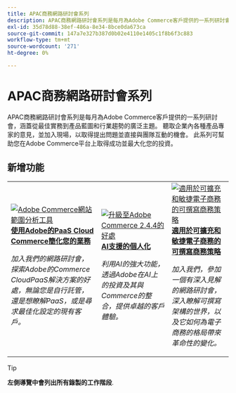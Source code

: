 ```yaml
---
title: APAC商務網路研討會系列
description: APAC商務網路研討會系列是每月為Adobe Commerce客戶提供的一系列研討會，涵蓋從最佳實務到產品藍圖和行業趨勢的廣泛主題。
exl-id: 35d78d88-38ef-486a-8e34-8bce0da673ca
source-git-commit: 147a7e327b387d0b02e4110e1405c1f8b6f3c883
workflow-type: tm+mt
source-wordcount: '271'
ht-degree: 0%

---
```


# APAC商務網路研討會系列

APAC商務網路研討會系列是每月為Adobe Commerce客戶提供的一系列研討會，涵蓋從最佳實務到產品藍圖和行業趨勢的廣泛主題。 聽取企業內各種產品專家的意見，並加入現場，以取得提出問題並直接與團隊互動的機會。 此系列可幫助您在Adobe Commerce平台上取得成功並最大化您的投資。

## 新增功能

<table>
<tr>
  <td>
    <a href="https://experienceleague.adobe.com/docs/events/apac-commerce-recordings/2023/adobes-paas-cloud-commerce.html">
      <img alt="Adobe Commerce網站範圍分析工具" src="https://video.tv.adobe.com/v/3419132?format=jpeg" />
    </a>
     <div>
      <a href="https://experienceleague.adobe.com/docs/events/apac-commerce-recordings/2023/adobes-paas-cloud-commerce.html">
        <strong>使用Adobe的PaaS Cloud Commerce簡化您的業務</strong>
      </a>
    </div>
    <p>
    <em>加入我們的網路研討會，探索Adobe的Commerce CloudPaaS解決方案的好處，無論您是自行託管，還是想瞭解PaaS，或是尋求最佳化設定的現有客戶。</em>
    <p>
  </td>
  <td>
    <a href="https://experienceleague.adobe.com/docs/events/apac-commerce-recordings/2023/ai-personalisation.html">
      <img alt="升級至Adobe Commerce 2.4.4的好處" src="https://video.tv.adobe.com/v/3419107?format=jpeg" />
    </a>
     <div>
      <a href="https://experienceleague.adobe.com/docs/events/apac-commerce-recordings/2023/ai-personalisation.html">
        <strong>AI支援的個人化</strong>
      </a>
    </div>
    <p>
    <em>利用AI的強大功能，透過Adobe在AI上的投資及其與Commerce的整合，提供卓越的客戶體驗。</em>
    <p>
  </td>
  <td>
    <a href="https://experienceleague.adobe.com/docs/events/apac-commerce-recordings/2023/composable-commerce.html">
      <img alt="適用於可擴充和敏捷電子商務的可撰寫商務策略" src="https://video.tv.adobe.com/v/3420655?format=jpeg" />
    </a>
     <div>
      <a href="https://experienceleague.adobe.com/docs/events/apac-commerce-recordings/2023/composable-commerce.html">
        <strong>適用於可擴充和敏捷電子商務的可撰寫商務策略</strong>
      </a>
    </div>
    <p>
    <em>加入我們，參加一個有深入見解的網路研討會，深入瞭解可撰寫架構的世界，以及它如何為電子商務的格局帶來革命性的變化。</em>
    <p>
  </td>  
</tr>
</table>

>[!TIP]
>
>**左側導覽中會列出所有錄製的工作階段**.
